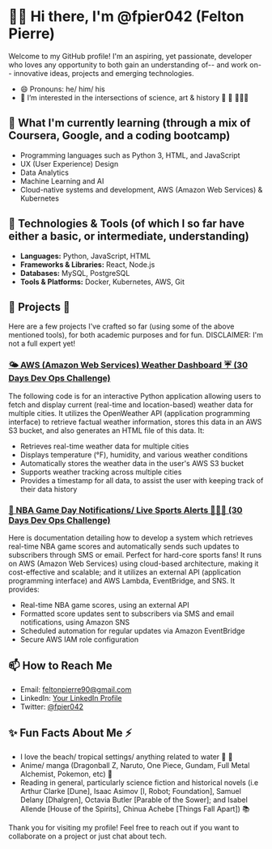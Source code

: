 # 👋🏾 Hi there, I'm @fpier042 (Felton Pierre) 

Welcome to my GitHub profile! I'm an aspiring, yet passionate, developer who loves any opportunity to both gain an understanding of-- and work on-- innovative ideas, projects and emerging technologies.

- 😄 Pronouns: he/ him/ his
- 👀 I’m interested in the intersections of science, art & history 🧬 🎨 🧑🏾‍🏫

## 🌱 What I'm currently learning (through a mix of Coursera, Google, and a coding bootcamp)

- Programming languages such as Python 3, HTML, and JavaScript
- UX (User Experience) Design
- Data Analytics
- Machine Learning and AI
- Cloud-native systems and development, AWS (Amazon Web Services) & Kubernetes

## 🔧 Technologies & Tools (of which I so far have either a basic, or intermediate, understanding) 

- **Languages:** Python, JavaScript, HTML
- **Frameworks & Libraries:** React, Node.js
- **Databases:** MySQL, PostgreSQL
- **Tools & Platforms:** Docker, Kubernetes, AWS, Git

## 🤖 Projects 🚀 

Here are a few projects I've crafted so far (using some of the above mentioned tools), for both academic purposes and for fun. DISCLAIMER: I'm not a full expert yet!

### [🌤️ AWS (Amazon Web Services) Weather Dashboard ☔️ (30 Days Dev Ops Challenge)](https://github.com/fpier042/aws-weather-app.git)
The following code is for an interactive Python application allowing users to fetch and display current (real-time and location-based) weather data for multiple cities. It utilizes the OpenWeather API (application programming interface) to retrieve factual weather information, stores this data in an AWS S3 bucket, and also generates an HTML file of this data. It: 
- Retrieves real-time weather data for multiple cities
- Displays temperature (°F), humidity, and various weather conditions
- Automatically stores the weather data in the user's AWS S3 bucket
- Supports weather tracking across multiple cities
- Provides a timestamp for all data, to assist the user with keeping track of their data history

### [🏀 NBA Game Day Notifications/ Live Sports Alerts ⛹🏾‍♂️ (30 Days Dev Ops Challenge)](https://github.com/fpier042/nba-game-day-notifications.git)
Here is documentation detailing how to develop a system which retrieves real-time NBA game scores and automatically sends such updates to subscribers through SMS or email. Perfect for hard-core sports fans! It runs on AWS (Amazon Web Services) using cloud-based architecture, making it cost-effective and scalable; and it utilizes an external API (application programming interface) and AWS Lambda, EventBridge, and SNS. It provides: 
- Real-time NBA game scores, using an external API
- Formatted score updates sent to subscribers via SMS and email notifications, using Amazon SNS
- Scheduled automation for regular updates via Amazon EventBridge
- Secure AWS IAM role configuration

## 📫 How to Reach Me

- Email: feltonpierre90@gmail.com
- LinkedIn: [Your LinkedIn Profile](https://www.linkedin.com/in/felton-pierre-90)
- Twitter: [@fpier042](https://twitter.com/fpier042)

## ✨ Fun Facts About Me ⚡

- I love the beach/ tropical settings/ anything related to water 🌴 🐬
- Anime/ manga (Dragonball Z, Naruto, One Piece, Gundam, Full Metal Alchemist, Pokemon, etc) 👹
- Reading in general, particularly science fiction and historical novels (i.e Arthur Clarke [Dune], Isaac Asimov [I, Robot; Foundation], Samuel Delany [Dhalgren], Octavia Butler [Parable of the Sower]; and Isabel Allende [House of the Spirits], Chinua Achebe [Things Fall Apart]) 📚 
  
Thank you for visiting my profile! Feel free to reach out if you want to collaborate on a project or just chat about tech.
